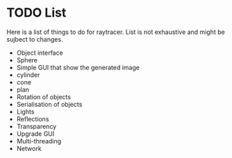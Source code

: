 TODO List
=========

Here is a list of things to do for raytracer.
List is not exhaustive and might be sujbect to changes.

- Object interface
- Sphere
- Simple GUI that show the generated image
- cylinder
- cone
- plan
- Rotation of objects
- Serialisation of objects
- Lights
- Reflections
- Transparency
- Upgrade GUI
- Multi-threading
- Network